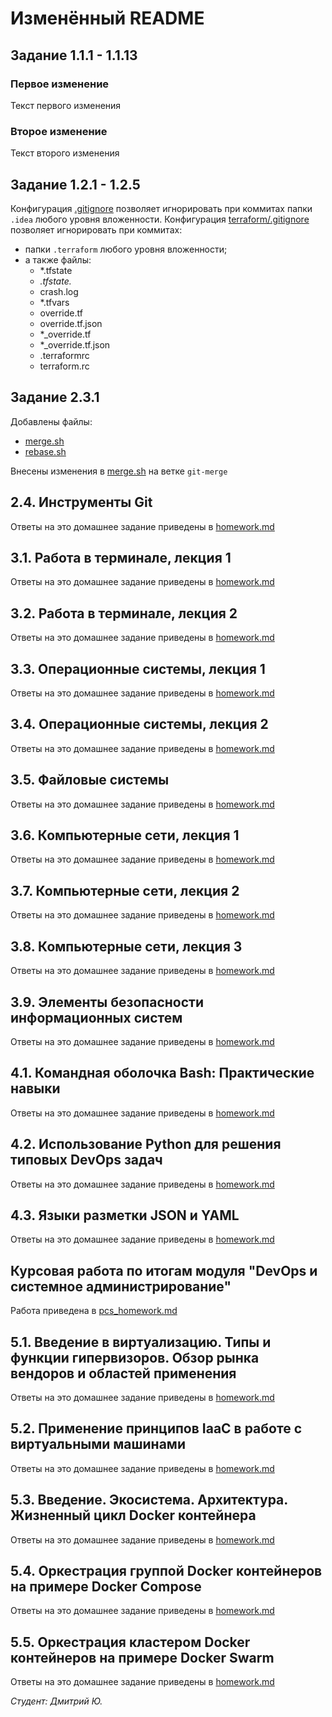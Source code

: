 # Изменённый README
## Задание 1.1.1 - 1.1.13
### Первое изменение
Текст первого изменения
### Второе изменение
Текст второго изменения
## Задание 1.2.1 - 1.2.5
Конфигурация [.gitignore](.gitignore) позволяет игнорировать при коммитах папки `.idea` любого уровня вложенности.
Конфигурация [terraform/.gitignore](terraform/.gitignore) позволяет игнорировать при коммитах:
- папки `.terraform` любого уровня вложенности;
- а также файлы:
  - *.tfstate
  - *.tfstate.*
  - crash.log
  - *.tfvars
  - override.tf
  - override.tf.json
  - *_override.tf
  - *_override.tf.json
  - .terraformrc
  - terraform.rc
## Задание 2.3.1
  Добавлены файлы:
  - [merge.sh](branching/merge.sh)
  - [rebase.sh](branching/rebase.sh)

Внесены изменения в [merge.sh](branching/merge.sh) на ветке `git-merge`

## 2.4. Инструменты Git
Ответы на это домашнее задание приведены в [homework.md](2.4/homework.md)

## 3.1. Работа в терминале, лекция 1
Ответы на это домашнее задание приведены в [homework.md](3.1/homework.md)

## 3.2. Работа в терминале, лекция 2
Ответы на это домашнее задание приведены в [homework.md](3.2/homework.md)

## 3.3. Операционные системы, лекция 1
Ответы на это домашнее задание приведены в [homework.md](3.3/homework.md)

## 3.4. Операционные системы, лекция 2
Ответы на это домашнее задание приведены в [homework.md](3.4/homework.md)

## 3.5. Файловые системы
Ответы на это домашнее задание приведены в [homework.md](3.5/homework.md)

## 3.6. Компьютерные сети, лекция 1
Ответы на это домашнее задание приведены в [homework.md](3.6/homework.md)

## 3.7. Компьютерные сети, лекция 2
Ответы на это домашнее задание приведены в [homework.md](3.7/homework.md)

## 3.8. Компьютерные сети, лекция 3
Ответы на это домашнее задание приведены в [homework.md](3.8/homework.md)

## 3.9. Элементы безопасности информационных систем
Ответы на это домашнее задание приведены в [homework.md](3.9/homework.md)

## 4.1. Командная оболочка Bash: Практические навыки
Ответы на это домашнее задание приведены в [homework.md](4.1/homework.md)

## 4.2. Использование Python для решения типовых DevOps задач
Ответы на это домашнее задание приведены в [homework.md](4.2/homework.md)

## 4.3. Языки разметки JSON и YAML
Ответы на это домашнее задание приведены в [homework.md](4.3/homework.md)

## Курсовая работа по итогам модуля "DevOps и системное администрирование"
Работа приведена в [pcs_homework.md](pcs/pcs_homework.md)

## 5.1. Введение в виртуализацию. Типы и функции гипервизоров. Обзор рынка вендоров и областей применения
Ответы на это домашнее задание приведены в [homework.md](5.1/homework.md)

## 5.2. Применение принципов IaaC в работе с виртуальными машинами
Ответы на это домашнее задание приведены в [homework.md](5.2/homework.md)

## 5.3. Введение. Экосистема. Архитектура. Жизненный цикл Docker контейнера
Ответы на это домашнее задание приведены в [homework.md](5.3/homework.md)

## 5.4. Оркестрация группой Docker контейнеров на примере Docker Compose
Ответы на это домашнее задание приведены в [homework.md](5.4/homework.md)

## 5.5. Оркестрация кластером Docker контейнеров на примере Docker Swarm
Ответы на это домашнее задание приведены в [homework.md](5.5/homework.md)

_Студент: Дмитрий Ю._